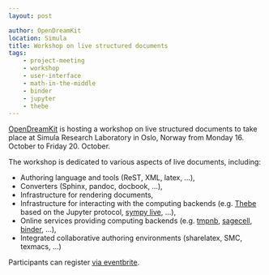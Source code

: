 ```yaml
---
layout: post

author: OpenDreamKit
location: Simula
title: Workshop on live structured documents
tags:
    - project-meeting
    - workshop
    - user-interface
    - math-in-the-middle
    - binder
    - jupyter
    - thebe
---
```


[OpenDreamKit](http://opendreamkit.org) is hosting a workshop on live structured documents
to take place at Simula Research Laboratory in Oslo, Norway
from Monday 16. October to Friday 20. October.

The workshop is dedicated to various aspects of live documents, including:

- Authoring language and tools (ReST, XML, latex, ...),
- Converters (Sphinx, pandoc, docbook, ...),
- Infrastructure for rendering documents,
- Infrastructure for interacting with the computing backends (e.g.  [Thebe](https://github.com/oreillymedia/thebe) based on the Jupyter protocol, [sympy live](https://github.com/sympy/sympy-live/), ...),
- Online services providing computing backends (e.g. [tmpnb](https://try.jupyter.org), [sagecell](https://sagecell.sagemath.org/), [binder](https://mybinder.org), ...),
- Integrated collaborative authoring environments (sharelatex, SMC, texmacs, ...)

Participants can register [via eventbrite](https://www.eventbrite.com/e/opendreamkit-workshop-on-live-structured-documents-tickets-37364670736).
